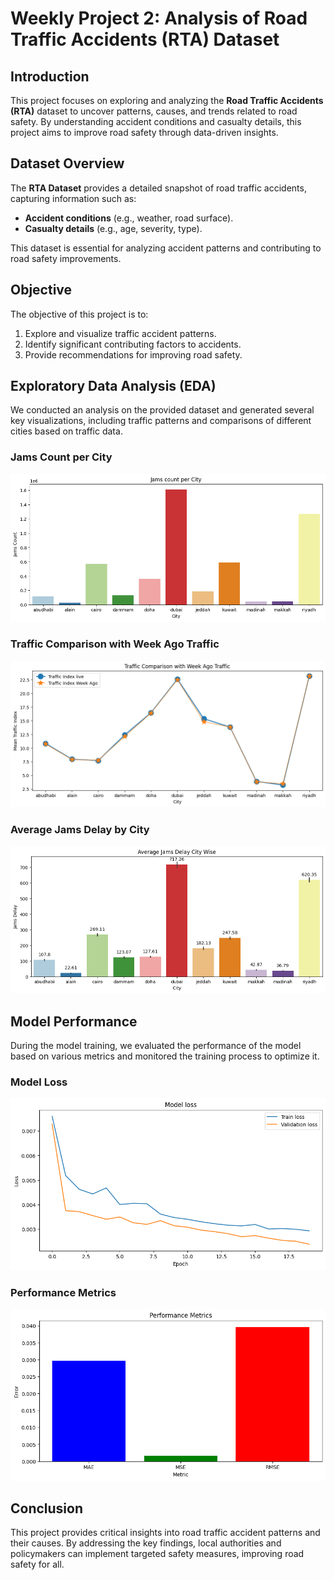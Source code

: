 # Weekly Project 2: Analysis of Road Traffic Accidents (RTA) Dataset

## Introduction
This project focuses on exploring and analyzing the **Road Traffic Accidents (RTA)** dataset to uncover patterns, causes, and trends related to road safety. By understanding accident conditions and casualty details, this project aims to improve road safety through data-driven insights.

## Dataset Overview
The **RTA Dataset** provides a detailed snapshot of road traffic accidents, capturing information such as:
- **Accident conditions** (e.g., weather, road surface).
- **Casualty details** (e.g., age, severity, type).
  
This dataset is essential for analyzing accident patterns and contributing to road safety improvements.

## Objective
The objective of this project is to:
1. Explore and visualize traffic accident patterns.
2. Identify significant contributing factors to accidents.
3. Provide recommendations for improving road safety.

## Exploratory Data Analysis (EDA)
We conducted an analysis on the provided dataset and generated several key visualizations, including traffic patterns and comparisons of different cities based on traffic data.

### Jams Count per City
![Jams Count per City](assets/1.png)

### Traffic Comparison with Week Ago Traffic
![Traffic Comparison](assets/2.png)

### Average Jams Delay by City
![Average Jams Delay](assets/3.png)

## Model Performance
During the model training, we evaluated the performance of the model based on various metrics and monitored the training process to optimize it.

### Model Loss
![Model Loss](assets/result-1.png)

### Performance Metrics
![Performance Metrics](assets/result-2.png)

## Conclusion
This project provides critical insights into road traffic accident patterns and their causes. By addressing the key findings, local authorities and policymakers can implement targeted safety measures, improving road safety for all.
